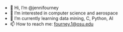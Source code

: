 - 👋 Hi, I’m @jennifourney
- 👀 I’m interested in computer science and aerospace
- 🌱 I’m currently learning data mining, C, Python, AI
- 📫 How to reach me: fourney.1@osu.edu

<!---
jennifourney/jennifourney is a ✨ special ✨ repository because its `README.md` (this file) appears on your GitHub profile.
You can click the Preview link to take a look at your changes.
--->
